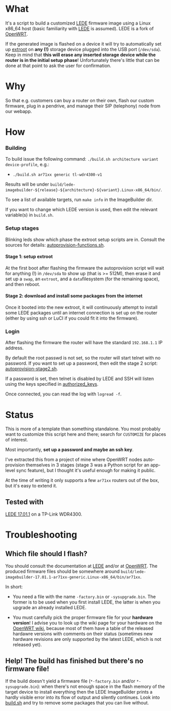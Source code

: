 # What

It's a script to build a customized [LEDE](https://lede-project.org/)
firmware image using a Linux x86_64 host (basic familiarity with
[LEDE](https://lede-project.org/) is assumed). LEDE is a fork of
[OpenWRT](https://openwrt.org/).

If the generated image is flashed on a device it will try to automatically
set up [extroot](http://wiki.openwrt.org/doc/howto/extroot) on **any
(!)** storage device plugged into the USB port (`/dev/sda`). Keep in
mind that **this will erase any inserted storage device while the
router is in the initial setup phase**! Unfortunately there's little
that can be done at that point to ask the user for confirmation.

# Why

So that e.g. customers can buy a router on their own, flash our custom
firmware, plug in a pendrive, and manage their SIP (telephony) node
from our webapp.

# How
### Building

To build issue the following command: `./build.sh architecture variant device-profile`, e.g.:
* `./build.sh ar71xx generic tl-wdr4300-v1`

Results will be under `build/lede-imagebuilder-${release}-${architecture}-${variant}.Linux-x86_64/bin/`.

To see a list of available targets, run `make info` in the ImageBuilder dir.

If you want to change which LEDE version is used, then edit the relevant variable(s) in `build.sh`.

### Setup stages

Blinking leds show which phase the extroot setup scripts are in. Consult the
sources for details: [autoprovision-functions.sh](image-extras/common/root/autoprovision-functions.sh#L49).

#### Stage 1: setup extroot

At the first boot after flashing the firmware the autoprovision script will
wait for anything (!) in `/dev/sda` to show up (that is >= 512M), then erase
it and set up a `swap`, an `extroot`, and a `data`filesystem (for the remaining
space), and then reboot.

#### Stage 2: download and install some packages from the internet

Once it booted into the new extroot, it will continuously attempt to install
some LEDE packages until an internet connection is set up on the router
(either by using ssh or LuCI if you could fit it into the firmware).

### Login

After flashing the firmware the router will have the standard
`192.168.1.1` IP address.

By default the root passwd is not set, so the router will start telnet with
no password. If you want to set up a password, then edit the stage 2 script:
[autoprovision-stage2.sh](image-extras/common/root/autoprovision-stage2.sh#L53).

If a password is set, then telnet is disabled by LEDE and SSH will listen
using the keys specified in [authorized_keys](image-extras/common/etc/dropbear/authorized_keys).

Once connected, you can read the log with `logread -f`.

# Status

This is more of a template than something standalone. You most
probably want to customize this script here and there; search for
`CUSTOMIZE` for places of interest.

Most importantly, **set up a password and maybe an ssh key**.

I've extracted this from a project of mine where OpenWRT nodes auto-provision
themselves in 3 stages (stage 3 was a Python script for an app-level sync feature),
but I thought it's useful enough for making it public.

At the time of writing it only supports a few `ar71xx` routers out of the box,
but it's easy to extend it.

## Tested with

[LEDE 17.01.1](https://downloads.lede-project.org/releases/17.01.1/)
on a TP-Link WDR4300.

# Troubleshooting

## Which file should I flash?

You should consult the documentation at [LEDE](https://lede-project.org/docs/start) and/or at
[OpenWRT](https://wiki.openwrt.org/doc/howto/user.beginner).
The produced firmware files should be somewhere around ```build/lede-imagebuilder-17.01.1-ar71xx-generic.Linux-x86_64/bin/ar71xx```.

In short:

* You need a file with the name ```-factory.bin``` or ```-sysupgrade.bin```. The former is to
  be used when you first install LEDE, the latter is when you upgrade an already installed
  LEDE.

* You must carefully pick the proper firmware file for your **hardware version**! I advise you
  to look up the wiki page for your hardware on the [OpenWRT wiki](https://wiki.openwrt.org),
  because most of them have a table of the released hardawre versions with comments on their
  status (sometimes new hardware revisions are only supported by the latest LEDE, which is
  not released yet).

## Help! The build has finished but there's no firmware file!

If the build doesn't yield a firmware file (```*-factory.bin``` and/or ```*-sysupgrade.bin```):
when there's not enough space in the flash memory of the target device to install everything
then the LEDE ImageBuilder prints a hardly visible error into its flow of output and
silently continues. Look into [build.sh](build.sh#L31) and try to remove some packages
that you can live without.
